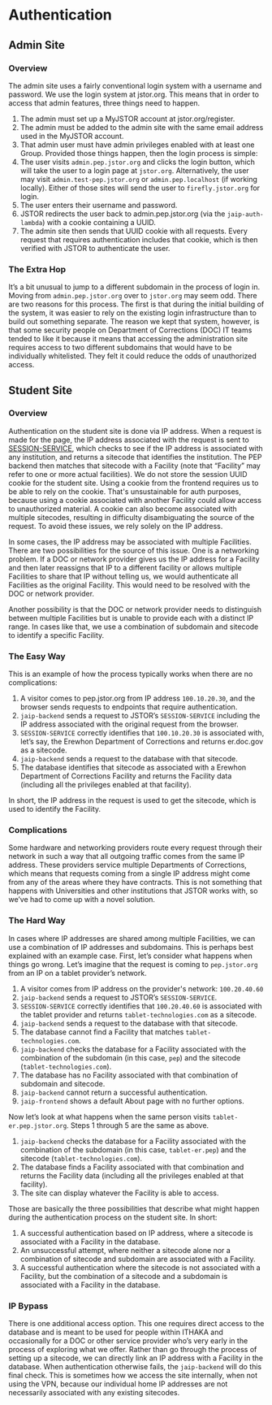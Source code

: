 # Authentication

## Admin Site

### Overview

The admin site uses a fairly conventional login system with a username and password. We use the login system at jstor.org. This means that in order to access that admin features, three things need to happen.

1. The admin must set up a MyJSTOR account at jstor.org/register.
2. The admin must be added to the admin site with the same email address used in the MyJSTOR account.
3. That admin user must have admin privileges enabled with at least one Group.
   Provided those things happen, then the login process is simple:
4. The user visits `admin.pep.jstor.org` and clicks the login button, which will take the user to a login page at `jstor.org`. Alternatively, the user may visit `admin.test-pep.jstor.org` or `admin.pep.localhost` (if working locally). Either of those sites will send the user to `firefly.jstor.org` for login.
5. The user enters their username and password.
6. JSTOR redirects the user back to admin.pep.jstor.org (via the `jaip-auth-lambda`) with a cookie containing a UUID.
7. The admin site then sends that UUID cookie with all requests. Every request that requires authentication includes that cookie, which is then verified with JSTOR to authenticate the user.

### The Extra Hop

It’s a bit unusual to jump to a different subdomain in the process of login in. Moving from `admin.pep.jstor.org` over to `jstor.org` may seem odd. There are two reasons for this process. The first is that during the initial building of the system, it was easier to rely on the existing login infrastructure than to build out something separate. The reason we kept that system, however, is that some security people on Department of Corrections (DOC) IT teams tended to like it because it means that accessing the administration site requires access to two different subdomains that would have to be individually whitelisted. They felt it could reduce the odds of unauthorized access.

## Student Site

### Overview

Authentication on the student site is done via IP address. When a request is made for the page, the IP address associated with the request is sent to [SESSION-SERVICE](https://github.com/ithaka/session-service), which checks to see if the IP address is associated with any institution, and returns a sitecode that identifies the institution. The PEP backend then matches that sitecode with a Facility (note that “Facility” may refer to one or more actual facilities). We do not store the session UUID cookie for the student site. Using a cookie from the frontend requires us to be able to rely on the cookie. That's unsustainable for auth purposes, because using a cookie associated with another Facility could allow access to unauthorized material. A cookie can also become associated with multiple sitecodes, resulting in difficulty disambiguating the source of the request. To avoid these issues, we rely solely on the IP address.

In some cases, the IP address may be associated with multiple Facilities. There are two possibilities for the source of this issue. One is a networking problem. If a DOC or network provider gives us the IP address for a Facility and then later reassigns that IP to a different facility or allows multiple Facilities to share that IP without telling us, we would authenticate all Facilities as the original Facility. This would need to be resolved with the DOC or network provider.

Another possibility is that the DOC or network provider needs to distinguish between multiple Facilities but is unable to provide each with a distinct IP range. In cases like that, we use a combination of subdomain and sitecode to identify a specific Facility.

### The Easy Way

This is an example of how the process typically works when there are no complications:

1. A visitor comes to pep.jstor.org from IP address `100.10.20.30`, and the browser sends requests to endpoints that require authentication.
2. `jaip-backend` sends a request to JSTOR’s `SESSION-SERVICE` including the IP address associated with the original request from the browser.
3. `SESSION-SERVICE` correctly identifies that `100.10.20.30` is associated with, let’s say, the Erewhon Department of Corrections and returns er.doc.gov as a sitecode.
4. `jaip-backend` sends a request to the database with that sitecode.
5. The database identifies that sitecode as associated with a Erewhon Department of Corrections Facility and returns the Facility data (including all the privileges enabled at that facility).

In short, the IP address in the request is used to get the sitecode, which is used to identify the Facility.

### Complications

Some hardware and networking providers route every request through their network in such a way that all outgoing traffic comes from the same IP address. These providers service multiple Departments of Corrections, which means that requests coming from a single IP address might come from any of the areas where they have contracts. This is not something that happens with Universities and other institutions that JSTOR works with, so we’ve had to come up with a novel solution.

### The Hard Way

In cases where IP addresses are shared among multiple Facilities, we can use a combination of IP addresses and subdomains. This is perhaps best explained with an example case. First, let’s consider what happens when things go wrong. Let’s imagine that the request is coming to `pep.jstor.org` from an IP on a tablet provider’s network.

1. A visitor comes from IP address on the provider's network: `100.20.40.60`
2. `jaip-backend` sends a request to JSTOR’s `SESSION-SERVICE`.
3. `SESSION-SERVICE` correctly identifies that `100.20.40.60` is associated with the tablet provider and returns `tablet-technologies.com` as a sitecode.
4. `jaip-backend` sends a request to the database with that sitecode.
5. The database cannot find a Facility that matches `tablet-technologies.com`.
6. `jaip-backend` checks the database for a Facility associated with the combination of the subdomain (in this case, `pep`) and the sitecode (`tablet-technologies.com`).
7. The database has no Facility associated with that combination of subdomain and sitecode.
8. `jaip-backend` cannot return a successful authentication.
9. `jaip-frontend` shows a default About page with no further options.

Now let’s look at what happens when the same person visits `tablet-er.pep.jstor.org`. Steps 1 through 5 are the same as above.

1. `jaip-backend` checks the database for a Facility associated with the combination of the subdomain (in this case, `tablet-er.pep`) and the sitecode (`tablet-technologies.com`).
2. The database finds a Facility associated with that combination and returns the Facility data (including all the privileges enabled at that facility).
3. The site can display whatever the Facility is able to access.

Those are basically the three possibilities that describe what might happen during the authentication process on the student site. In short:

1. A successful authentication based on IP address, where a sitecode is associated with a Facility in the database.
2. An unsuccessful attempt, where neither a sitecode alone nor a combination of sitecode and subdomain are associated with a Facility.
3. A successful authentication where the sitecode is not associated with a Facility, but the combination of a sitecode and a subdomain is associated with a Facility in the database.

### IP Bypass

There is one additional access option. This one requires direct access to the database and is meant to be used for people within ITHAKA and occasionally for a DOC or other service provider who’s very early in the process of exploring what we offer. Rather than go through the process of setting up a sitecode, we can directly link an IP address with a Facility in the database. When authentication otherwise fails, the `jaip-backend` will do this final check. This is sometimes how we access the site internally, when not using the VPN, because our individual home IP addresses are not necessarily associated with any existing sitecodes.
